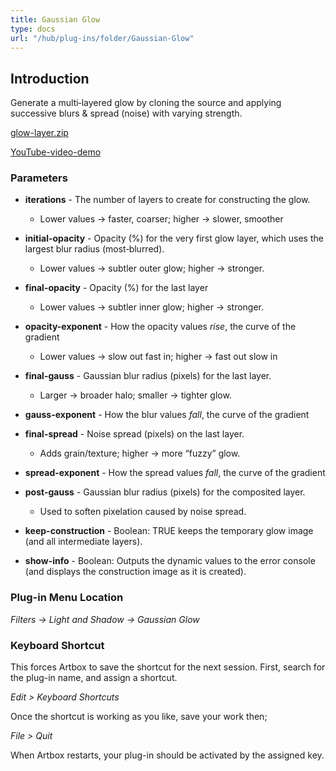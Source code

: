 ```yaml
---
title: Gaussian Glow
type: docs
url: "/hub/plug-ins/folder/Gaussian-Glow"
---
```


## Introduction

   Generate a multi‑layered glow by cloning the source and applying successive blurs & spread (noise) with varying strength.

   [glow-layer.zip](/funky/downloads/glow-layer.zip)

   [YouTube-video-demo](https://youtu.be/g4PkjFQsZ_k)

### Parameters

   - **iterations**         - The number of layers to create for constructing the glow.
     - Lower values → faster, coarser; higher → slower, smoother

   - **initial-opacity**    - Opacity (%) for the very first glow layer, which uses the
                         largest blur radius (most‑blurred).
     - Lower values → subtler outer glow; higher → stronger.
   - **final-opacity**      - Opacity (%) for the last layer
     - Lower values → subtler inner glow; higher → stronger.
   - **opacity-exponent**   - How the opacity values _rise_, the curve of the gradient
     - Lower values → slow out fast in; higher → fast out slow in
   - **final-gauss**        - Gaussian blur radius (pixels) for the last layer.
     - Larger → broader halo; smaller → tighter glow.
   - **gauss-exponent**     - How the blur values _fall_, the curve of the gradient
   - **final-spread**       - Noise spread (pixels) on the last layer.
     - Adds grain/texture; higher → more “fuzzy” glow.
   - **spread-exponent**    - How the spread values _fall_, the curve of the gradient
   - **post-gauss**         - Gaussian blur radius (pixels) for the composited layer.
     - Used to soften pixelation caused by noise spread.
   - **keep-construction**  - Boolean: TRUE keeps the temporary glow image
                         (and all intermediate layers).
   - **show-info**          - Boolean: Outputs the dynamic values to the error console
                         (and displays the construction image as it is created).

### Plug-in Menu Location

_Filters -> Light and Shadow -> Gaussian Glow_

### Keyboard Shortcut

This forces Artbox to save the shortcut for the next session. First, search for the plug-in name, and assign a shortcut.

_Edit > Keyboard Shortcuts_

Once the shortcut is working as you like, save your work then;  

_File > Quit_

When Artbox restarts, your plug-in should be activated by the assigned key.
